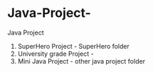 # Java-Project-
Java Project 

1) SuperHero Project - SuperHero folder 
2) University grade Project -  
3) Mini Java Project - other java project folder 
